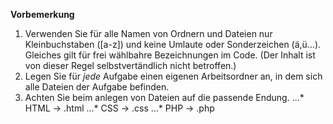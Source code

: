 **Vorbemerkung**


1. Verwenden Sie für alle Namen von Ordnern und Dateien nur Kleinbuchstaben ([a-z]) und keine Umlaute oder Sonderzeichen (ä,ü...). Gleiches gilt für frei wählbahre Bezeichnungen im Code. (Der Inhalt ist von dieser Regel selbstvertändlich nicht betroffen.)
2. Legen Sie für *jede* Aufgabe einen eigenen Arbeitsordner an, in dem sich alle
Dateien der Aufgabe befinden.
3. Achten Sie beim anlegen von Dateien auf die passende Endung.
...* HTML → .html
...* CSS → .css
...* PHP → .php
